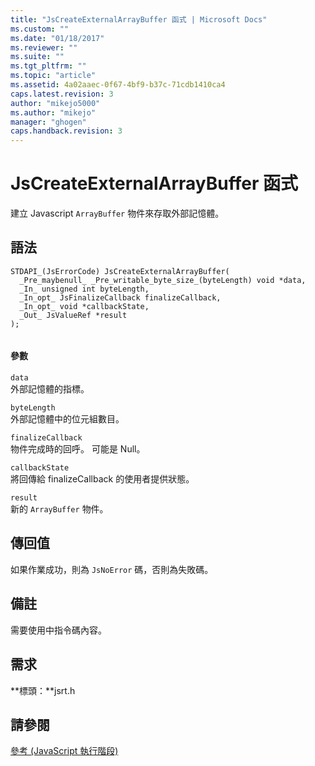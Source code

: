 ```yaml
---
title: "JsCreateExternalArrayBuffer 函式 | Microsoft Docs"
ms.custom: ""
ms.date: "01/18/2017"
ms.reviewer: ""
ms.suite: ""
ms.tgt_pltfrm: ""
ms.topic: "article"
ms.assetid: 4a02aaec-0f67-4bf9-b37c-71cdb1410ca4
caps.latest.revision: 3
author: "mikejo5000"
ms.author: "mikejo"
manager: "ghogen"
caps.handback.revision: 3
---
```

# JsCreateExternalArrayBuffer 函式
建立 Javascript `ArrayBuffer` 物件來存取外部記憶體。  
  
## 語法  
  
```  
STDAPI_(JsErrorCode) JsCreateExternalArrayBuffer(  
  _Pre_maybenull_ _Pre_writable_byte_size_(byteLength) void *data,  
  _In_ unsigned int byteLength,  
  _In_opt_ JsFinalizeCallback finalizeCallback,  
  _In_opt_ void *callbackState,  
  _Out_ JsValueRef *result  
);  
  
```  
  
#### 參數  
 `data`  
 外部記憶體的指標。  
  
 `byteLength`  
 外部記憶體中的位元組數目。  
  
 `finalizeCallback`  
 物件完成時的回呼。 可能是 Null。  
  
 `callbackState`  
 將回傳給 finalizeCallback 的使用者提供狀態。  
  
 `result`  
 新的 `ArrayBuffer` 物件。  
  
## 傳回值  
 如果作業成功，則為 `JsNoError` 碼，否則為失敗碼。  
  
## 備註  
 需要使用中指令碼內容。  
  
## 需求  
 **標頭：**jsrt.h  
  
## 請參閱  
 [參考 \(JavaScript 執行階段\)](../chakra-hosting/reference-javascript-runtime.md)